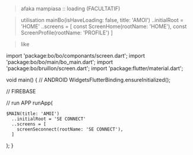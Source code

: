 > afaka mampiasa :: loading (FACULTATIF)

> utilisation
mainBo(isHaveLoading: false, title: 'AMOI')
      ..initialRoot = 'HOME'
      ..screens = [
        const ScreenHome(rootName: 'HOME'),
        const ScreenProfile(rootName: 'PROFILE')
      ]
      
      
> like 

import 'package:bo/bo/componants/screen.dart';
import 'package:bo/bo/main/bo_main.dart';
import 'package:bo/bruillon/screen.dart';
import 'package:flutter/material.dart';

void main() {
  // ANDROID 
  WidgetsFlutterBinding.ensureInitialized();

  // FIREBASE

  // run APP
  runApp(
    
    $MAIN(title: 'AMOI')
      ..initialRoot = 'SE CONNECT'
      ..screens = [
        screenSeconnect(rootName: 'SE CONNECT'), 
      ]
  );
}
